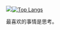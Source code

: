 [![](https://github-readme-stats.vercel.app/api?username=Master-Hash&show_icons=true&hide_border=true&theme=react&locale=cn)![Top Langs](https://github-readme-stats.vercel.app/api/top-langs/?username=Master-Hash&locale=cn)](https://github.com/Master-Hash?tab=repositories)



最喜欢的事情是思考。







<!--
**Master-Hash/Master-Hash** is a ✨ _special_ ✨ repository because its `README.md` (this file) appears on your GitHub profile.

Here are some ideas to get you started:

- 🔭 I’m currently working on ...
- 🌱 I’m currently learning ...
- 👯 I’m looking to collaborate on ...
- 🤔 I’m looking for help with ...
- 💬 Ask me about ...
- 📫 How to reach me: ...
- 😄 Pronouns: ...
- ⚡ Fun fact: ...
-->
